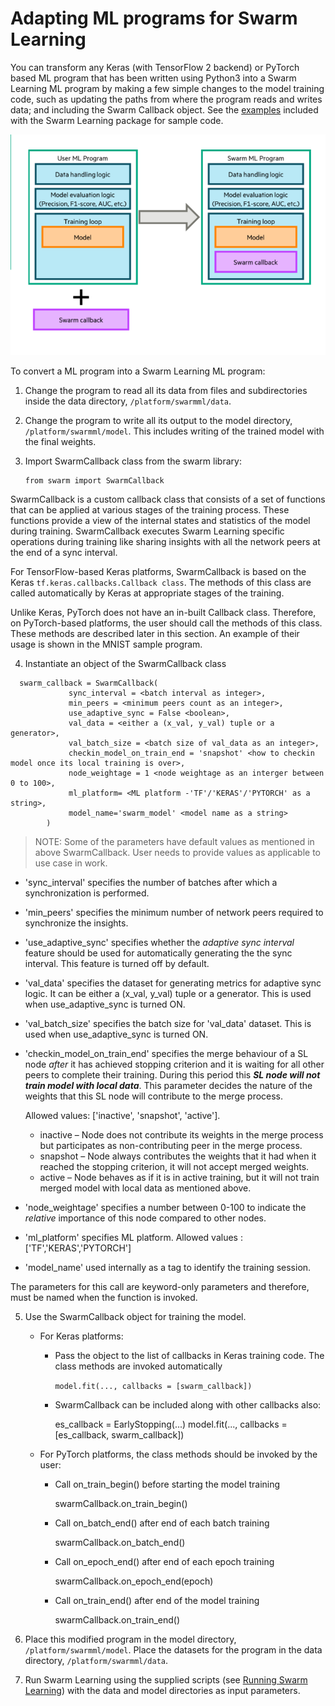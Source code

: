 # Adapting ML programs for Swarm Learning 

You can transform any Keras (with TensorFlow 2 backend) or PyTorch based ML
program that has been written using Python3 into a Swarm Learning ML
program by making a few simple changes to the model training code, such
as updating the paths from where the program reads and writes data; and
including the Swarm Callback object. See the [examples](../examples) included with the
Swarm Learning package for sample code.

![](images/sl_ml_algorithm.png)

To convert a ML program into a Swarm Learning ML program:

1.  Change the program to read all its data from files and
    subdirectories inside the data directory, ``/platform/swarmml/data``.

2.  Change the program to write all its output to the model directory,
    ``/platform/swarmml/model``. This includes writing of the trained model
    with the final weights.

3.  Import SwarmCallback class from the swarm library:

        from swarm import SwarmCallback

 SwarmCallback is a custom callback class that consists of a set of
 functions that can be applied at various stages of the training
 process. These functions provide a view of the internal states and
 statistics of the model during training. SwarmCallback executes Swarm
 Learning specific operations during training like sharing insights
 with all the network peers at the end of a sync interval.

 For TensorFlow-based Keras platforms, SwarmCallback is based on the
 Keras ``tf.keras.callbacks.Callback class``. The methods of this class are
 called automatically by Keras at appropriate stages of the training.

 Unlike Keras, PyTorch does not have an in-built Callback class.
 Therefore, on PyTorch-based platforms, the user should call the
 methods of this class. These methods are described later in this
 section. An example of their usage is shown in the MNIST sample
 program.
     
   4.  Instantiate an object of the SwarmCallback class

      swarm_callback = SwarmCallback(
                 sync_interval = <batch interval as integer>,
                 min_peers = <minimum peers count as an integer>,
                 use_adaptive_sync = False <boolean>,
                 val_data = <either a (x_val, y_val) tuple or a generator>,
                 val_batch_size = <batch size of val_data as an integer>,
                 checkin_model_on_train_end = 'snapshot' <how to checkin model once its local training is over>,
                 node_weightage = 1 <node weightage as an interger between 0 to 100>,
                 ml_platform= <ML platform -'TF'/'KERAS'/'PYTORCH' as a string>, 
                 model_name='swarm_model' <model name as a string>
            )

>NOTE: Some of the parameters have default values as mentioned in above SwarmCallback. User needs to provide values as applicable to use case in work. 

-   'sync_interval' specifies the number of batches after which a
    synchronization is performed.
-   'min_peers' specifies the minimum number of network peers required to
    synchronize the insights.
-   'use_adaptive_sync' specifies whether the *adaptive sync interval*
    feature should be used for automatically generating the the sync interval. This feature is
    turned off by default.
-   'val_data' specifies the dataset for generating metrics for adaptive sync logic. It can be either a (x_val, y_val) tuple or a generator. This is used
    when use_adaptive_sync is turned ON.
-   'val_batch_size' specifies the batch size for 'val_data' dataset. This is used when use_adaptive_sync is turned ON.
-   'checkin_model_on_train_end' specifies the merge behaviour of a SL node *after* it has achieved stopping criterion and it is waiting for all other peers to complete their training. During this period this ***SL node will not train model with local data***. This parameter decides the nature of the weights that this SL node will contribute to the merge process. 

    Allowed values: ['inactive', 'snapshot', 'active'].
    - inactive – Node does not contribute its weights in the merge process but participates as non-contributing peer in the merge process.
    - snapshot – Node always contributes the weights that it had when it reached the stopping criterion, it will not accept merged weights. 
    - active – Node behaves as if it is in active training, but it will not train merged model with local data as mentioned above. 
-   'node_weightage' specifies a number between 0-100 to indicate the *relative* importance of this node compared to other nodes.
-   'ml_platform' specifies ML platform. Allowed values :['TF','KERAS','PYTORCH']
-   'model_name' used internally as a tag to identify the training session.   


 The parameters for this call are keyword-only parameters and
 therefore, must be named when the function is invoked. 

5.  Use the SwarmCallback object for training the model.

    -   For Keras platforms:

        -   Pass the object to the list of callbacks in Keras training
            code. The class methods are invoked automatically

             ``model.fit(..., callbacks = [swarm_callback])``

        -   SwarmCallback can be included along with other callbacks also:

             es_callback = EarlyStopping(...)
               model.fit(..., callbacks = [es_callback, swarm_callback])

    -   For PyTorch platforms, the class methods should be invoked by the user:

        -    Call on_train_begin() before starting the model training

             swarmCallback.on_train_begin()

        -   Call on_batch_end() after end of each batch training

            swarmCallback.on_batch_end()

        -   Call on_epoch_end() after end of each epoch training

            swarmCallback.on_epoch_end(epoch)

        -   Call on_train_end() after end of the model training

            swarmCallback.on_train_end()

6.  Place this modified program in the model directory,
    ``/platform/swarmml/model``. Place the datasets for the program in the
    data directory, ``/platform/swarmml/data``.

7.  Run Swarm Learning using the supplied scripts (see [Running Swarm Learning](RunningSL.md)) with the data and model directories as input parameters.

